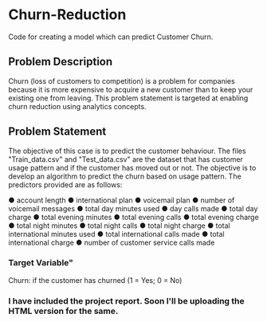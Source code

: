 # Churn-Reduction
Code for creating a model which can predict Customer Churn.

## Problem Description
Churn (loss of customers to competition) is a problem for companies because it is more
expensive to acquire a new customer than to keep your existing one from leaving. This
problem statement is targeted at enabling churn reduction using analytics concepts.

## Problem Statement
The objective of this case is to predict the customer behaviour. The files "Train_data.csv"
and "Test_data.csv" are the dataset that has customer usage pattern and if the customer has
moved out or not. The objective is to develop an algorithm to predict the churn based on
usage pattern. The predictors provided are as follows:

● account length
● international plan
● voicemail plan
● number of voicemail messages
● total day minutes used
● day calls made
● total day charge
● total evening minutes
● total evening calls
● total evening charge
● total night minutes
● total night calls
● total night charge
● total international minutes used
● total international calls made
● total international charge
● number of customer service calls made

### Target Variable"
Churn: if the customer has churned (1 = Yes; 0 = No)

### I have included the project report. Soon I'll be uploading the HTML version for the same.
